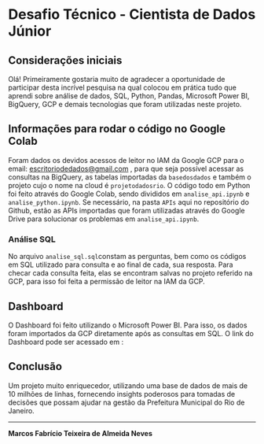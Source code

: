 # Desafio Técnico - Cientista de Dados Júnior

## Considerações iniciais
Olá! 
Primeiramente gostaria muito de agradecer a oportunidade de participar desta incrível pesquisa na qual colocou em prática tudo que aprendi sobre análise de dados, SQL, Python, Pandas, Microsoft Power BI, BigQuery, GCP e demais tecnologias que foram utilizadas neste projeto.

## Informações para rodar o código no Google Colab
Foram dados os devidos acessos de leitor no IAM da Google GCP para o email: escritoriodedados@gmail.com , para que seja possível acessar as consultas na BigQuery, as tabelas importadas da `basedosdados` e também o projeto cujo o nome na cloud é `projetodadosrio`.
O código todo em Python foi feito através do Google Colab, sendo divididos em `analise_api.ipynb` e `analise_python.ipynb`. 
Se necessário, na pasta `APIs` aqui no repositório do Github, estão as APIs importadas que foram utilizadas através do Google Drive para solucionar os problemas em `analise_api.ipynb`.

### Análise SQL
No arquivo `analise_sql.sql`constam as perguntas, bem como os códigos em SQL utilizado para consulta e ao final de cada, sua resposta.
Para checar cada consulta feita, elas se encontram salvas no projeto referido na GCP, para isso foi feita a permissão de leitor na IAM da GCP.

## Dashboard
O Dashboard foi feito utilizando o Microsoft Power BI. Para isso, os dados foram importados da GCP diretamente após as consultas em SQL.
O link do Dashboard pode ser acessado em :
<link> 

## Conclusão
Um projeto muito enriquecedor, utilizando uma base de dados de mais de 10 milhões de linhas, fornecendo insights poderosos para tomadas de decisões que possam ajudar na gestão da Prefeitura Municipal do Rio de Janeiro.


---

**Marcos Fabrício Teixeira de Almeida Neves**
